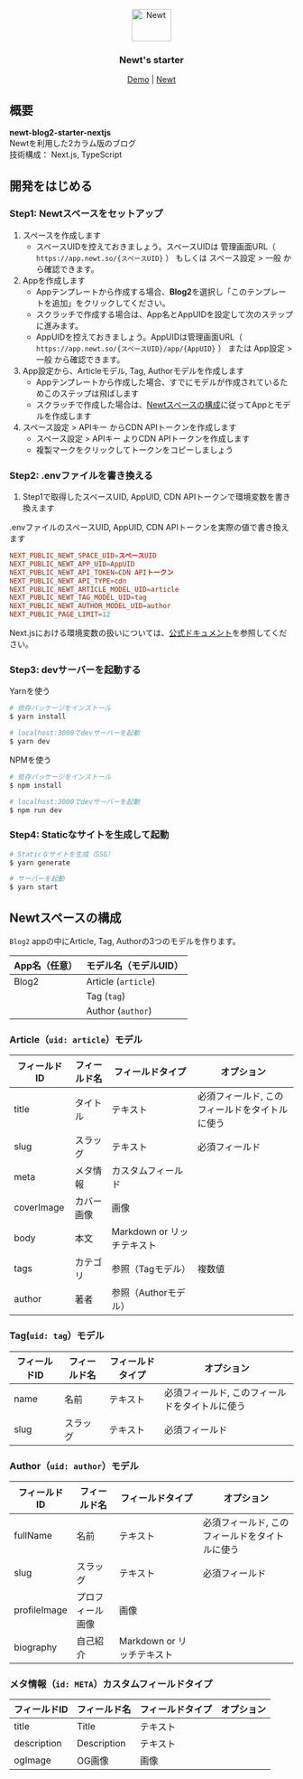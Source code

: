 <p align="center">
  <a href="https://www.newt.so/">
    <img src="https://user-images.githubusercontent.com/3859812/155490725-80ed1f06-996e-407f-8f63-fd54f0acaf14.svg" alt="Newt" width="70" height="57" />
  </a>
</p>
<h3 align="center">
Newt's starter
</h3>
<p align="center">
  <a href="https://demo-newt-blog2-starter-nextjs.vercel.app/">Demo</a> | <a href="https://www.newt.so/">Newt</a>
</p>

## 概要

**newt-blog2-starter-nextjs**
<br />Newtを利用した2カラム版のブログ
<br />技術構成： Next.js, TypeScript

## 開発をはじめる

### Step1: Newtスペースをセットアップ

1. スペースを作成します
    - スペースUIDを控えておきましょう。スペースUIDは 管理画面URL（ `https://app.newt.so/{スペースUID}` ） もしくは スペース設定 > 一般 から確認できます。
2. Appを作成します
    - Appテンプレートから作成する場合、**Blog2**を選択し「このテンプレートを追加」をクリックしてください。
    - スクラッチで作成する場合は、App名とAppUIDを設定して次のステップに進みます。
    - AppUIDを控えておきましょう。AppUIDは管理画面URL（ `https://app.newt.so/{スペースUID}/app/{AppUID}` ） または App設定 > 一般 から確認できます。
3. App設定から、Articleモデル, Tag, Authorモデルを作成します
    - Appテンプレートから作成した場合、すでにモデルが作成されているためこのステップは飛ばします
    - スクラッチで作成した場合は、[Newtスペースの構成](#Newtスペースの構成)に従ってAppとモデルを作成します
4. スペース設定 > APIキー からCDN APIトークンを作成します
    - スペース設定 > APIキー よりCDN APIトークンを作成します
    - 複製マークをクリックしてトークンをコピーしましょう

### Step2: .envファイルを書き換える

1. Step1で取得したスペースUID, AppUID, CDN APIトークンで環境変数を書き換えます

.envファイルのスペースUID, AppUID, CDN APIトークンを実際の値で書き換えます
```conf
NEXT_PUBLIC_NEWT_SPACE_UID=スペースUID
NEXT_PUBLIC_NEWT_APP_UID=AppUID
NEXT_PUBLIC_NEWT_API_TOKEN=CDN APIトークン
NEXT_PUBLIC_NEWT_API_TYPE=cdn
NEXT_PUBLIC_NEWT_ARTICLE_MODEL_UID=article
NEXT_PUBLIC_NEWT_TAG_MODEL_UID=tag
NEXT_PUBLIC_NEWT_AUTHOR_MODEL_UID=author
NEXT_PUBLIC_PAGE_LIMIT=12

```
Next.jsにおける環境変数の扱いについては、[公式ドキュメント](https://nextjs.org/docs/basic-features/environment-variables)を参照してください。

### Step3: devサーバーを起動する

Yarnを使う

```bash
# 依存パッケージをインストール
$ yarn install

# localhost:3000でdevサーバーを起動
$ yarn dev
```

NPMを使う

```bash
# 依存パッケージをインストール
$ npm install

# localhost:3000でdevサーバーを起動
$ npm run dev
```

### Step4: Staticなサイトを生成して起動

```bash
# Staticなサイトを生成（SSG）
$ yarn generate

# サーバーを起動
$ yarn start
```

## Newtスペースの構成

`Blog2` appの中にArticle, Tag, Authorの3つのモデルを作ります。

| App名（任意） | モデル名（モデルUID） |
| --- | --- |
| Blog2 | Article (`article`) |
|  | Tag (`tag`) |
|  | Author (`author`) |

### Article（`uid: article`）モデル

| フィールドID | フィールド名 | フィールドタイプ | オプション |
| --- | --- | --- | --- |
| title | タイトル | テキスト | 必須フィールド, このフィールドをタイトルに使う |
| slug | スラッグ | テキスト | 必須フィールド |
| meta | メタ情報 | カスタムフィールド | |
| coverImage | カバー画像 | 画像 |  |
| body | 本文 | Markdown or リッチテキスト |  |
| tags | カテゴリ | 参照（Tagモデル） | 複数値 |
| author | 著者 | 参照（Authorモデル） |  |

### Tag(`uid: tag`）モデル

| フィールドID | フィールド名 | フィールドタイプ | オプション |
| --- | --- | --- | --- |
| name | 名前 | テキスト | 必須フィールド, このフィールドをタイトルに使う |
| slug | スラッグ | テキスト | 必須フィールド |

### Author（`uid: author`）モデル

| フィールドID | フィールド名 | フィールドタイプ | オプション |
| --- | --- | --- | --- |
| fullName | 名前 | テキスト | 必須フィールド, このフィールドをタイトルに使う |
| slug | スラッグ | テキスト | 必須フィールド |
| profileImage | プロフィール画像 | 画像 |  |
| biography | 自己紹介 | Markdown or リッチテキスト |  |

### メタ情報（`id: META`）カスタムフィールドタイプ

| フィールドID | フィールド名 | フィールドタイプ | オプション |
| --- | --- | --- | --- |
| title | Title | テキスト | |
| description | Description | テキスト | |
| ogImage | OG画像 | 画像 |  |